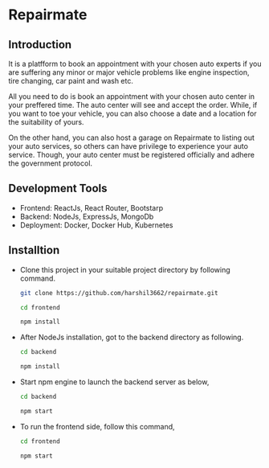 # Repairmate

## Introduction

It is a platfform to book an appointment with your chosen auto experts if you are suffering any minor or major vehicle problems like engine inspection, tire changing, car paint and wash etc.

All you need to do is book an appointment with your chosen auto center in your preffered time. The auto center will see and accept the order. While, if you want to toe your vehicle, you can also choose a date and a location for the suitability of yours.

On the other hand, you can also host a garage on Repairmate to listing out your auto services, so others can have privilege to experience your auto service. Though, your auto center must be
registered officially and adhere the government protocol.

## Development Tools

- Frontend: ReactJs, React Router, Bootstarp
- Backend: NodeJs, ExpressJs, MongoDb
- Deployment: Docker, Docker Hub, Kubernetes

## Installtion

- Clone this project in your suitable project directory by following command.
  ```bash
  git clone https://github.com/harshil3662/repairmate.git
  ```
  ```bash
  cd frontend
  ```
  ```bash
  npm install
  ```
- After NodeJs installation, got to the backend directory as following.
  ```bash
  cd backend
  ```
  ```bash
  npm install
  ```
- Start npm engine to launch the backend server as below,
  ```bash
  cd backend
  ```
  ```bash
  npm start
  ```
- To run the frontend side, follow this command,
  ```bash
  cd frontend
  ```
  ```bash
  npm start
  ```

